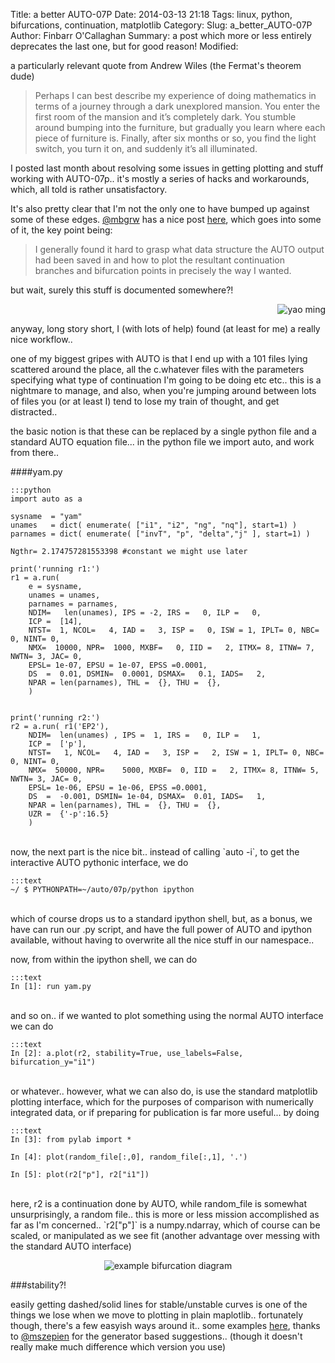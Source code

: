 Title: a better AUTO-07P
Date: 2014-03-13 21:18
Tags: linux, python, bifurcations, continuation, matplotlib
Category:
Slug: a_better_AUTO-07P
Author: Finbarr O'Callaghan
Summary: a post which more or less entirely deprecates the last one, but for good reason!
Modified:

a particularly relevant quote from Andrew Wiles (the Fermat's theorem dude)

>Perhaps I can best describe my experience of doing mathematics in terms of a
>journey through a dark unexplored mansion. You enter the first room of the
>mansion and it’s completely dark. You stumble around bumping into the
>furniture, but gradually you learn where each piece of furniture is. Finally,
>after six months or so, you find the light switch, you turn it on, and
>suddenly it’s all illuminated.


I posted last month about resolving some issues in getting plotting and stuff
working with AUTO-07p.. it's mostly a series of hacks and workarounds, which,
all told is rather unsatisfactory.


It's also pretty clear that I'm not the only one to have bumped up against some
of these edges. [@mbgrw][1] has a nice post [here][2], which goes into some of
it, the key point being:

>I generally found it hard to grasp what data structure the AUTO output had been
>saved in and how to plot the resultant continuation branches and bifurcation
>points in precisely the way I wanted.

but wait, surely this stuff is documented somewhere?!
<p align="right"><img src="/static/images/yao_ming.png" alt="yao ming"/></p>

anyway, long story short, I (with lots of help) found (at least for me) a really
nice workflow..

one of my biggest gripes with AUTO is that I end up with a 101 files lying
scattered around the place, all the c.whatever files with the parameters
specifying what type of continuation I'm going to be doing etc etc.. this is a
nightmare to manage, and also, when you're jumping around between lots of files
you (or at least I) tend to lose my train of thought, and get distracted..

the basic notion is that these can be replaced by a single python file and a
standard AUTO equation file... in the python file we import auto, and work
from there..

####yam.py

    :::python
    import auto as a

    sysname  = "yam"
    unames   = dict( enumerate( ["i1", "i2", "ng", "nq"], start=1) )
    parnames = dict( enumerate( ["invT", "p", "delta","j" ], start=1) )

    Ngthr= 2.174757281553398 #constant we might use later

    print('running r1:')
    r1 = a.run(
        e = sysname,
        unames = unames,
        parnames = parnames,
        NDIM=   len(unames), IPS = -2, IRS =   0, ILP =   0,
        ICP =  [14],
        NTST=  1, NCOL=   4, IAD =   3, ISP =   0, ISW = 1, IPLT= 0, NBC= 0, NINT= 0,
        NMX=  10000, NPR=  1000, MXBF=   0, IID =   2, ITMX= 8, ITNW= 7, NWTN= 3, JAC= 0,
        EPSL= 1e-07, EPSU = 1e-07, EPSS =0.0001,
        DS  =  0.01, DSMIN=  0.0001, DSMAX=   0.1, IADS=   2,
        NPAR = len(parnames), THL =  {}, THU =  {},
        )


    print('running r2:')
    r2 = a.run( r1('EP2'),
        NDIM=  len(unames) , IPS =  1, IRS =   0, ILP =   1,
        ICP =  ['p'],
        NTST=   1, NCOL=   4, IAD =   3, ISP =   2, ISW = 1, IPLT= 0, NBC= 0, NINT= 0,
        NMX=  50000, NPR=    5000, MXBF=  0, IID =   2, ITMX= 8, ITNW= 5, NWTN= 3, JAC= 0,
        EPSL= 1e-06, EPSU = 1e-06, EPSS =0.0001,
        DS  =  -0.001, DSMIN= 1e-04, DSMAX=  0.01, IADS=   1,
        NPAR = len(parnames), THL =  {}, THU =  {},
        UZR =  {'-p':16.5}
        )
<br />
now, the next part is the nice bit.. instead of calling `auto -i`, to get the
interactive AUTO pythonic interface, we do

    :::text
    ~/ $ PYTHONPATH=~/auto/07p/python ipython
<br />
which of course drops us to a standard ipython shell, but, as a bonus, we have
can run our .py script, and have the full power of AUTO and ipython available,
without having to overwrite all the nice stuff in our namespace..

now, from within the ipython shell, we can do

    :::text
    In [1]: run yam.py
<br />
and so on.. if we wanted to plot something using the normal AUTO interface we can do

    :::text
    In [2]: a.plot(r2, stability=True, use_labels=False, bifurcation_y="i1")
<br />
or whatever.. however, what we can also do, is use the standard matplotlib
plotting interface, which for the purposes of comparison with numerically
integrated data, or if preparing for publication is far more useful... by doing

    :::text
    In [3]: from pylab import *

    In [4]: plot(random_file[:,0], random_file[:,1], '.')

    In [5]: plot(r2["p"], r2["i1"])
<br />
here, r2 is a continuation done by AUTO, while random_file is somewhat
unsurprisingly, a random file.. this is more or less mission accomplished as
far as I'm concerned.. `r2["p"]` is a numpy.ndarray, which of course can be
scaled, or manipulated as we see fit (another advantage over messing with the
standard AUTO interface)

<p align="center"><img src="/static/images/example_bifurcation_diagram.png" alt="example bifurcation diagram"/></p>

###stability?!

easily getting dashed/solid lines for stable/unstable curves is one of the
things we lose when we move to plotting in plain maplotlib.. fortunately
though, there's a few easyish ways around it.. some examples [here][3], thanks
to [@mszepien][4] for the generator based suggestions.. (though it doesn't
really make much difference which version you use)

[1]: http://twitter.com/mbgrw
[2]: http://nbviewer.ipython.org/github/waltherg/auto/blob/master/examples/LPA_Mori_1D/Mori_LPA_1D.ipynb?create=1
[3]: https://gist.github.com/finbarrocallaghan/9358195
[4]: http://twitter.com/mszepien
